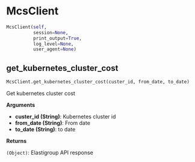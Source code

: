 <h1 id="spotinst_sdk2.clients.mcs.McsClient">McsClient</h1>

```python
McsClient(self,
          session=None,
          print_output=True,
          log_level=None,
          user_agent=None)
```

<h2 id="spotinst_sdk2.clients.mcs.McsClient.get_kubernetes_cluster_cost">get_kubernetes_cluster_cost</h2>

```python
McsClient.get_kubernetes_cluster_cost(custer_id, from_date, to_date)
```

Get kubernetes cluster cost

__Arguments__

- __custer_id (String)__: Kubernetes cluster id
- __from_date (String)__: From date
- __to_date (String)__: to date

__Returns__

`(Object)`: Elastigroup API response


